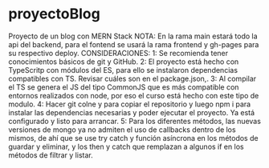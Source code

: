 # proyectoBlog
Proyecto de un blog con MERN Stack
NOTA:
En la rama main estará todo la api del backend, para el fontend se usará la rama frontend y gh-pages para su respectivo deploy.
CONSIDERACIONES:
1: Se recomienda tener conocimientos básicos de git y GitHub.
2: El proyecto está hecho con TypeScritp con módulos del ES, para ello se instalaron dependencias compatibles con TS. Revisar cuáles son en el package.json,.
3: Al compilar el TS se genera el JS del tipo CommonJS que es más compatible con entornos realizados con node, por eso el curso está hecho con este tipo de modulo.
4: Hacer git colne y para copiar el repositorio y luego npm i para instalar las dependencias necesarias y poder ejecutar el proyecto. Ya está configurado y listo para arrancar.
5: Para los diferentes métodos, las nuevas versiones de mongo ya no admiten el uso de callbacks dentro de los mismos, de ahí que se use try catch y función asíncrona en los métodos de guardar y eliminar, y los then y catch que remplazan a algunos if en los métodos de filtrar y listar.

